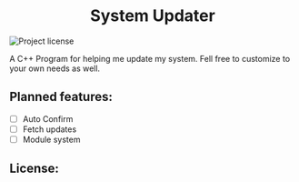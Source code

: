 <h1 style="text-align: center" align="center">
    System Updater
</h1>

![Project license](https://img.shields.io/github/license/HeberBarra/heber-modelo?logo=github&label=License)

A C++ Program for helping me update my system. Fell free to customize to your own needs as well.

## Planned features:

- [ ] Auto Confirm
- [ ] Fetch updates
- [ ] Module system

## License:

